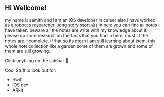 ## Hi Wellcome!

my name is samith and I am an iOS developer in career also i have worked as a robotics researcher. (long story short 😅)  In here you can find all notes i have taken. beware all the notes are write with my knowledge about it. please do more research on the facts that you find in here. most of the notes are incomplete. if that so its mean i am still learning about them. this whole note collection like a garden some of them are grown and some of them are still growing. 

Click anything on the sidebar 😬

Cool Stuff to look out for:
- Swift 
- iOS dev 
- ARkit 

